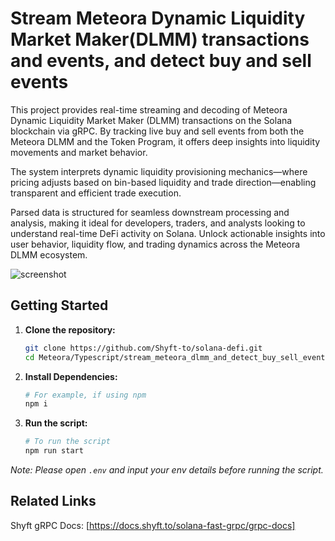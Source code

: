 <a id="readme-top"></a>

# Stream Meteora Dynamic Liquidity Market Maker(DLMM) transactions and events, and detect buy and sell events
This project provides real-time streaming and decoding of Meteora Dynamic Liquidity Market Maker (DLMM) transactions on the Solana blockchain via gRPC. By tracking live buy and sell events from both the Meteora DLMM and the Token Program, it offers deep insights into liquidity movements and market behavior.

The system interprets dynamic liquidity provisioning mechanics—where pricing adjusts based on bin-based liquidity and trade direction—enabling transparent and efficient trade execution.

Parsed data is structured for seamless downstream processing and analysis, making it ideal for developers, traders, and analysts looking to understand real-time DeFi activity on Solana. Unlock actionable insights into user behavior, liquidity flow, and trading dynamics across the Meteora DLMM ecosystem.


![screenshot](assets/meteora_dlmm.png?raw=true "Screenshot")

## Getting Started

1. **Clone the repository:**
   ```bash
   git clone https://github.com/Shyft-to/solana-defi.git
   cd Meteora/Typescript/stream_meteora_dlmm_and_detect_buy_sell_events
   ```

2. **Install Dependencies:**

    ```bash
    # For example, if using npm
    npm i
    ```

3. **Run the script:**

    ```bash
    # To run the script
    npm run start
    ```

*Note: Please open `.env` and input your env details before running the script.*

## Related Links

Shyft gRPC Docs: [https://docs.shyft.to/solana-fast-grpc/grpc-docs]